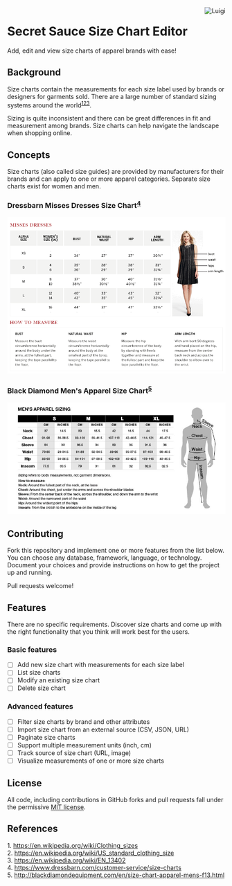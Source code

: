<img src="https://avatars1.githubusercontent.com/u/286491?v=3&s=200" alt="Luigi" align="right" />

# Secret Sauce Size Chart Editor

Add, edit and view size charts of apparel brands with ease!

## Background

Size charts contain the measurements for each size label used by brands or designers for garments sold.
There are a large number of standard sizing systems around the world<sup>[1](#1)[2](#2)[3](#3)</sup>.

Sizing is quite inconsistent and there can be great differences in fit and measurement among brands.
Size charts can help navigate the landscape when shopping online.

## Concepts

Size charts (also called size guides) are provided by manufacturers for their brands and can apply to
one or more apparel categories. Separate size charts exist for women and men.

### Dressbarn Misses Dresses Size Chart<sup>[4](#4)</sup>

![Dressbarn Misses Dresses Size Chart](size-charts/dressbarn-misses-dresses.gif)

### Black Diamond Men's Apparel Size Chart<sup>[5](#5)</sup>

![Black Diamond Men's Apparel Size Chart](size-charts/black-diamond-mens-apparel.jpg)

## Contributing

Fork this repository and implement one or more features from the list below.
You can choose any database, framework, language, or technology.
Document your choices and provide instructions on how to get the project up and running.

Pull requests welcome!

## Features

There are no specific requirements. Discover size charts and come up with the right functionality
that you think will work best for the users.

### Basic features

 * [ ] Add new size chart with measurements for each size label
 * [ ] List size charts
 * [ ] Modify an existing size chart
 * [ ] Delete size chart
 
### Advanced features

 * [ ] Filter size charts by brand and other attributes
 * [ ] Import size chart from an external source (CSV, JSON, URL)
 * [ ] Paginate size charts
 * [ ] Support multiple measurement units (inch, cm)
 * [ ] Track source of size chart (URL, image)
 * [ ] Visualize measurements of one or more size charts

## License

All code, including contributions in GitHub forks and pull requests fall under the permissive [MIT license](LICENSE).

## References

<a name="1">1.</a> https://en.wikipedia.org/wiki/Clothing_sizes<br/>
<a name="2">2.</a> https://en.wikipedia.org/wiki/US_standard_clothing_size<br/>
<a name="3">3.</a> https://en.wikipedia.org/wiki/EN_13402<br/>
<a name="4">4.</a> https://www.dressbarn.com/customer-service/size-charts<br/>
<a name="5">5.</a> http://blackdiamondequipment.com/en/size-chart-apparel-mens-f13.html<br/>
